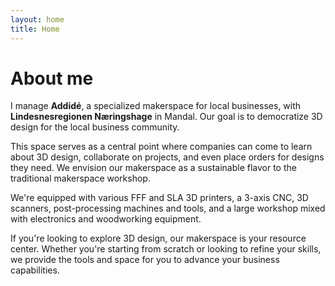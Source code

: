 ```yaml
---
layout: home
title: Home
---
```


# About me

I manage **Addidé**, a specialized makerspace for local businesses, with **Lindesnesregionen Næringshage** in Mandal. Our goal is to democratize 3D design for the local business community.

This space serves as a central point where companies can come to learn about 3D design, collaborate on projects, and even place orders for designs they need. We envision our makerspace as a sustainable flavor to the traditional makerspace workshop.

We're equipped with various FFF and SLA 3D printers, a 3-axis CNC, 3D scanners, post-processing machines and tools, and a large workshop mixed with electronics and woodworking equipment.

If you're looking to explore 3D design, our makerspace is your resource center. Whether you're starting from scratch or looking to refine your skills, we provide the tools and space for you to advance your business capabilities.